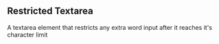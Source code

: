 ## Restricted Textarea

A textarea element that restricts any extra word input after it reaches it's character limit